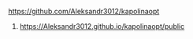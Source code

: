 <https://github.com/Aleksandr3012/kapolinaopt>
1. <https://Aleksandr3012.github.io/kapolinaopt/public>